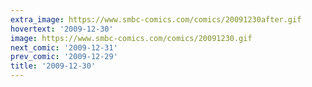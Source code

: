 ```yaml
---
extra_image: https://www.smbc-comics.com/comics/20091230after.gif
hovertext: '2009-12-30'
image: https://www.smbc-comics.com/comics/20091230.gif
next_comic: '2009-12-31'
prev_comic: '2009-12-29'
title: '2009-12-30'
---
```



